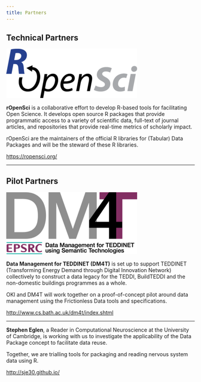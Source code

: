 ```yaml
---
title: Partners
---
```


## Technical Partners

![rOpenSci](/img/partners/ropensci.png)

**rOpenSci** is a collaborative effort to develop R-based tools for
facilitating Open Science. It develops open source R packages that
provide programmatic access to a variety of scientific data, full-text
of journal articles, and repositories that provide real-time metrics
of scholarly impact.

rOpenSci are the maintainers of the official R libraries for (Tabular)
Data Packages and will be the steward of these R libraries.

<https://ropensci.org/>

---

## Pilot Partners

![TEDDINET/DM4T](/img/partners/teddinet.png)

**Data Management for TEDDINET (DM4T)** is set up to support TEDDINET
(Transforming Energy Demand through Digital Innovation Network)
collectively to construct a data legacy for the TEDDI, BuildTEDDI and
the non-domestic buildings programmes as a whole.

OKI and DM4T will work together on a proof-of-concept pilot around
data management using the Frictionless Data tools and specifications.

<http://www.cs.bath.ac.uk/dm4t/index.shtml>

---

**Stephen Eglen**, a Reader in Computational Neuroscience at the
University of Cambridge, is working with us to investigate the
applicability of the Data Package concept to facilitate data reuse.

Together, we are trialling tools for packaging and reading nervous
system data using R.

<http://sje30.github.io/>
